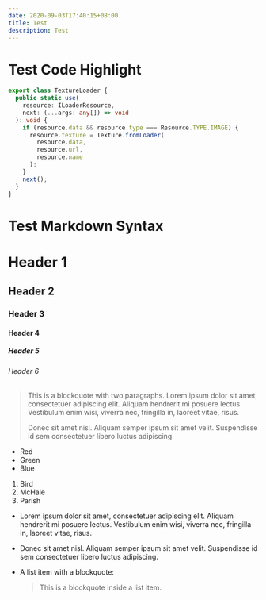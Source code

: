 ```yaml
--- 
date: 2020-09-03T17:40:15+08:00
title: Test
description: Test
---
```



# Test Code Highlight

```ts
export class TextureLoader {
  public static use(
    resource: ILoaderResource,
    next: (...args: any[]) => void
  ): void {
    if (resource.data && resource.type === Resource.TYPE.IMAGE) {
      resource.texture = Texture.fromLoader(
        resource.data,
        resource.url,
        resource.name
      );
    }
    next();
  }
}
```

# Test Markdown Syntax

# Header 1

## Header 2

### Header 3

#### Header 4

##### Header 5

###### Header 6


> This is a blockquote with two paragraphs. Lorem ipsum dolor sit amet,
> consectetuer adipiscing elit. Aliquam hendrerit mi posuere lectus.
> Vestibulum enim wisi, viverra nec, fringilla in, laoreet vitae, risus.
>
> Donec sit amet nisl. Aliquam semper ipsum sit amet velit. Suspendisse
> id sem consectetuer libero luctus adipiscing.

- Red
- Green
- Blue

1.  Bird
1.  McHale
1.  Parish

- Lorem ipsum dolor sit amet, consectetuer adipiscing elit.
  Aliquam hendrerit mi posuere lectus. Vestibulum enim wisi,
  viverra nec, fringilla in, laoreet vitae, risus.
- Donec sit amet nisl. Aliquam semper ipsum sit amet velit.
  Suspendisse id sem consectetuer libero luctus adipiscing.

- A list item with a blockquote:

  > This is a blockquote
  > inside a list item.

